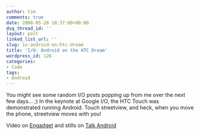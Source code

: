 ```yaml
---
author: tim
comments: true
date: 2008-05-28 18:37:00+00:00
dsq_thread_id: ''
layout: post
linked_list_url: ''
slug: io-android-on-htc-dream
title: 'I/O: Android on the HTC Dream'
wordpress_id: 126
categories:
- Code
tags:
- Android
---
```


You might see some random I/O posts popping up from me over the next few
days... ;) In the keynote at Google I/O, the HTC Touch was demonstrated
running Android. Touch streetview, and heck, when you move the phone,
streetview moves with you!  
  
Video on [Engadget](http://www.engadgetmobile.com/2008/05/28/google-demos-the-htc-dream-at-i-o-conference/) and stills on [Talk
Android](http://www.talkandroid.com/101-google-io-opening-android-keynote/)